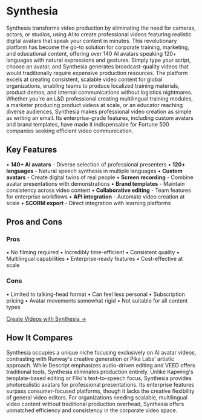 # Synthesia

Synthesia transforms video production by eliminating the need for cameras, actors, or studios, using AI to create professional videos featuring realistic digital avatars that speak your content in minutes. This revolutionary platform has become the go-to solution for corporate training, marketing, and educational content, offering over 140 AI avatars speaking 120+ languages with natural expressions and gestures. Simply type your script, choose an avatar, and Synthesia generates broadcast-quality videos that would traditionally require expensive production resources. The platform excels at creating consistent, scalable video content for global organizations, enabling teams to produce localized training materials, product demos, and internal communications without logistics nightmares. Whether you're an L&D professional creating multilingual training modules, a marketer producing product videos at scale, or an educator reaching diverse audiences, Synthesia makes professional video creation as simple as writing an email. Its enterprise-grade features, including custom avatars and brand templates, have made it indispensable for Fortune 500 companies seeking efficient video communication.

## Key Features

• **140+ AI avatars** - Diverse selection of professional presenters
• **120+ languages** - Natural speech synthesis in multiple languages
• **Custom avatars** - Create digital twins of real people
• **Screen recording** - Combine avatar presentations with demonstrations
• **Brand templates** - Maintain consistency across video content
• **Collaborative editing** - Team features for enterprise workflows
• **API integration** - Automate video creation at scale
• **SCORM export** - Direct integration with learning platforms

## Pros and Cons

### Pros
• No filming required
• Incredibly time-efficient
• Consistent quality
• Multilingual capabilities
• Enterprise-ready features
• Cost-effective at scale

### Cons
• Limited to talking-head format
• Can feel less personal
• Subscription pricing
• Avatar movements somewhat rigid
• Not suitable for all content types

[Create Videos with Synthesia →](https://www.synthesia.io)

## How It Compares

Synthesia occupies a unique niche focusing exclusively on AI avatar videos, contrasting with Runway's creative generation or Pika Labs' artistic approach. While Descript emphasizes audio-driven editing and VEED offers traditional tools, Synthesia eliminates production entirely. Unlike Kapwing's template-based editing or Fliki's text-to-speech focus, Synthesia provides photorealistic avatars for professional presentations. Its enterprise features surpass consumer-focused platforms, though it lacks the creative flexibility of general video editors. For organizations needing scalable, multilingual video content without traditional production overhead, Synthesia offers unmatched efficiency and consistency in the corporate video space.